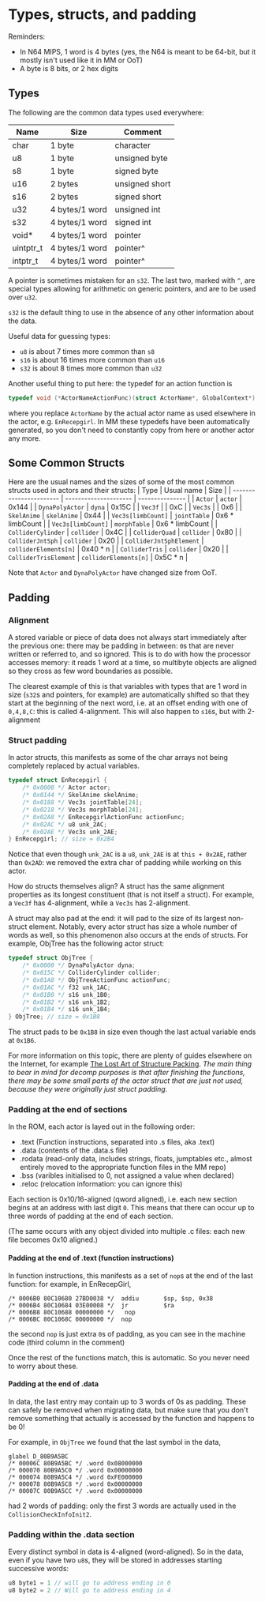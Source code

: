 # Types, structs, and padding

Reminders:
- In N64 MIPS, 1 word is 4 bytes (yes, the N64 is meant to be 64-bit, but it mostly isn't used like it in MM or OoT)
- A byte is 8 bits, or 2 hex digits


## Types

The following are the common data types used everywhere:

| Name      | Size            | Comment        |
| ----      | -----           | --------       |
| char      | 1 byte          | character      |
| u8        | 1 byte          | unsigned byte  |
| s8        | 1 byte          | signed byte    |
| u16       | 2 bytes         | unsigned short | 
| s16       | 2 bytes         | signed short   |
| u32       | 4 bytes/1 word  | unsigned int   |
| s32       | 4 bytes/1 word  | signed int     |
| void*     | 4 bytes/1 word  | pointer        |
| uintptr_t | 4 bytes/1 word  | pointer^       |
| intptr_t  | 4 bytes/1 word  | pointer^       |

A pointer is sometimes mistaken for an `s32`. The last two, marked with `^`, are special types allowing for arithmetic on generic pointers, and are to be used over `u32`.

`s32` is the default thing to use in the absence of any other information about the data.

Useful data for guessing types:
- `u8` is about 7 times more common than `s8`
- `s16` is about 16 times more common than `u16`
- `s32` is about 8 times more common than `u32`

Another useful thing to put here: the typedef for an action function is
```C
typedef void (*ActorNameActionFunc)(struct ActorName*, GlobalContext*);
```
where you replace `ActorName` by the actual actor name as used elsewhere in the actor, e.g. `EnRecepgirl`. In MM these typedefs have been automatically generated, so you don't need to constantly copy from here or another actor any more.


## Some Common Structs

Here are the usual names and the sizes of some of the most common structs used in actors and their structs:
| Type                    | Usual name            | Size            |
| ----------------------- | --------------------- | --------------- |
| `Actor`                 | `actor`               | 0x144           |
| `DynaPolyActor`         | `dyna`                | 0x15C           |
| `Vec3f`                 |                       | 0xC             | 
| `Vec3s`                 |                       | 0x6             | 
| `SkelAnime`             | `skelAnime`           | 0x44            |
| `Vec3s[limbCount]`      | `jointTable`          | 0x6 * limbCount |
| `Vec3s[limbCount]`      | `morphTable`          | 0x6 * limbCount |
| `ColliderCylinder`      | `collider`            | 0x4C            |
| `ColliderQuad`          | `collider`            | 0x80            |
| `ColliderJntSph`        | `collider`            | 0x20            |
| `ColliderJntSphElement` | `colliderElements[n]` | 0x40 * n        |
| `ColliderTris`          | `collider`            | 0x20            |
| `ColliderTrisElement`   | `colliderElements[n]` | 0x5C * n        |

Note that `Actor` and `DynaPolyActor` have changed size from OoT.


## Padding

### Alignment

A stored variable or piece of data does not always start immediately after the previous one: there may be padding in between: `0`s that are never written or referred to, and so ignored. This is to do with how the processor accesses memory: it reads 1 word at a time, so multibyte objects are aligned so they cross as few word boundaries as possible.

The clearest example of this is that variables with types that are 1 word in size (`s32`s and pointers, for example) are automatically shifted so that they start at the beginning of the next word, i.e. at an offset ending with one of `0,4,8,C`: this is called 4-alignment. This will also happen to `s16`s, but with 2-alignment

### Struct padding

In actor structs, this manifests as some of the char arrays not being completely replaced by actual variables. 

```C
typedef struct EnRecepgirl {
    /* 0x0000 */ Actor actor;
    /* 0x0144 */ SkelAnime skelAnime;
    /* 0x0188 */ Vec3s jointTable[24];
    /* 0x0218 */ Vec3s morphTable[24];
    /* 0x02A8 */ EnRecepgirlActionFunc actionFunc;
    /* 0x02AC */ u8 unk_2AC;
    /* 0x02AE */ Vec3s unk_2AE;
} EnRecepgirl; // size = 0x2B4
```

Notice that even though `unk_2AC` is a `u8`, `unk_2AE` is at `this + 0x2AE`, rather than `0x2AD`: we removed the extra char of padding while working on this actor.

How do structs themselves align? A struct has the same alignment properties as its longest constituent (that is not itself a struct). For example, a `Vec3f` has 4-alignment, while a `Vec3s` has 2-alignment.

A struct may also pad at the end: it will pad to the size of its largest non-struct element. Notably, every actor struct has size a whole number of words as well, so this phenomenon also occurs at the ends of structs. For example, ObjTree has the following actor struct:

```C
typedef struct ObjTree {
    /* 0x0000 */ DynaPolyActor dyna;
    /* 0x015C */ ColliderCylinder collider;
    /* 0x01A8 */ ObjTreeActionFunc actionFunc;
    /* 0x01AC */ f32 unk_1AC;
    /* 0x01B0 */ s16 unk_1B0;
    /* 0x01B2 */ s16 unk_1B2;
    /* 0x01B4 */ s16 unk_1B4;
} ObjTree; // size = 0x1B8
```

The struct pads to be `0x1B8` in size even though the last actual variable ends at `0x1B6`.

For more information on this topic, there are plenty of guides elsewhere on the Internet, for example [The Lost Art of Structure Packing](http://www.catb.org/esr/structure-packing/). *The main thing to bear in mind for decomp purposes is that after finishing the functions, there may be some small parts of the actor struct that are just not used, because they were originally just struct padding.*

### Padding at the end of sections

In the ROM, each actor is layed out in the following order:

- .text (Function instructions, separated into .s files, aka .text)
- .data (contents of the .data.s file)
- .rodata (read-only data, includes strings, floats, jumptables etc., almost entirely moved to the appropriate function files in the MM repo)
- .bss (varibles initialised to 0, not assigned a value when declared)
- .reloc (relocation information: you can ignore this)

Each section is 0x10/16-aligned (qword aligned), i.e. each new section begins at an address with last digit `0`. This means that there can occur up to three words of padding at the end of each section.

(The same occurs with any object divided into multiple .c files: each new file becomes 0x10 aligned.)

#### Padding at the end of .text (function instructions)

In function instructions, this manifests as a set of `nop`s at the end of the last function: for example, in EnRecepGirl,
```
/* 0006B0 80C10680 27BD0038 */  addiu       $sp, $sp, 0x38
/* 0006B4 80C10684 03E00008 */  jr          $ra
/* 0006B8 80C10688 00000000 */   nop        
/* 0006BC 80C1068C 00000000 */  nop
```

the second `nop` is just extra `0`s of padding, as you can see in the machine code (third column in the comment)

Once the rest of the functions match, this is automatic. So you never need to worry about these.

#### Padding at the end of .data

In data, the last entry may contain up to 3 words of 0s as padding. These can safely be removed when migrating data, but make sure that you don't remove something that actually is accessed by the function and happens to be 0!

For example, in `ObjTree` we found that the last symbol in the data,
```
glabel D_80B9A5BC
/* 00006C 80B9A5BC */ .word 0x08000000
/* 000070 80B9A5C0 */ .word 0x00000000
/* 000074 80B9A5C4 */ .word 0xFE000000
/* 000078 80B9A5C8 */ .word 0x00000000
/* 00007C 80B9A5CC */ .word 0x00000000
```
had 2 words of padding: only the first 3 words are actually used in the `CollisionCheckInfoInit2`.

### Padding within the .data section

Every distinct symbol in data is 4-aligned (word-aligned). So in the data, even if you have two `u8`s, they will be stored in addresses starting successive words:

```C
u8 byte1 = 1 // will go to address ending in 0
u8 byte2 = 2 // Will go to address ending in 4
```
